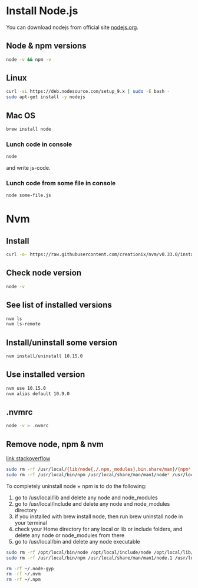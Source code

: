 # Install Node.js

You can download nodejs from official site [nodejs.org](https://nodejs.org/ru/).

## Node & npm versions

```bash
node -v && npm -v
```

## Linux

```bash
curl -sL https://deb.nodesource.com/setup_9.x | sudo -E bash -
sudo apt-get install -y nodejs
```

## Mac OS

```bash
brew install node
```

### Lunch code in console

```bash
node
```

and write js-code.

### Lunch code from some file in console

```bash
node some-file.js
```

# Nvm

## Install

```bash
curl -o- https://raw.githubusercontent.com/creationix/nvm/v0.33.0/install.sh | bash
```

## Check node version

```bash
node -v
```

## See list of installed versions

```bash
nvm ls
nvm ls-remote
```

## Install/uninstall some version

```bash
nvm install/uninstall 10.15.0
```

## Use installed version

```bash
nvm use 10.15.0
nvm alias default 10.9.0
```

## .nvmrc

```bash
node -v > .nvmrc
```

## Remove node, npm & nvm

[link stackoverflow](https://stackoverflow.com/questions/11177954/how-do-i-completely-uninstall-node-js-and-reinstall-from-beginning-mac-os-x)

```bash
sudo rm -rf /usr/local/{lib/node{,/.npm,_modules},bin,share/man}/{npm*,node*,man1/node*}
sudo rm -rf /usr/local/bin/npm /usr/local/share/man/man1/node* /usr/local/lib/dtrace/node.d ~/.npm ~/.node-gyp
```

To completely uninstall node + npm is to do the following:

1. go to /usr/local/lib and delete any node and node_modules
2. go to /usr/local/include and delete any node and node_modules directory
3. if you installed with brew install node, then run brew uninstall node in your terminal
4. check your Home directory for any local or lib or include folders, and delete any node or node_modules from there
5. go to /usr/local/bin and delete any node executable

```bash
sudo rm -rf /opt/local/bin/node /opt/local/include/node /opt/local/lib/node_modules
sudo rm -rf /usr/local/bin/npm /usr/local/share/man/man1/node.1 /usr/local/lib/dtrace/node.d

rm -rf ~/.node-gyp
rm -rf ~/.nvm
rm -rf ~/.npm
```
